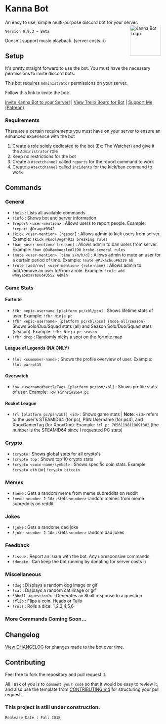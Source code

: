 # Kanna Bot

An easy to use, simple multi-purpose discord bot for your server.
<img src="https://i.imgur.com/ZOAzsBK.png" alt="Kanna Bot Logo" height = "100px" width = "100px" align="right">

`Version 0.9.3 ~ Beta`

Doesn't support music playback. (server costs :/)

## Setup

It's pretty straight forward to use the bot.
You must have the necessary permissions to invite discord bots.

This bot requires `Administrator` permissions on your server.

Follow this link to invite the bot:

[Invite Kanna Bot to your Server!](https://discordapp.com/api/oauth2/authorize?client_id=450118801816551424&permissions=8&scope=bot) | [View Trello Board for Bot](https://trello.com/b/m81jUf4o/kanna-bot) | [Support Me (Patreon)](https://www.patreon.com/KannaDev)

### Requirements

There are a certain requirements you must have on your server to ensure an enhanced experience with the bot

1.  Create a role solely dedicated to the bot (Ex: The Watcher) and give it the `Administrator` role
2.  Keep no restrictions for the bot
3.  Create a `#textchannel` called `reports` for the report command to work
4.  Create a `#textchannel` called `incidents` for the kick/ban command to work

## Commands

### General

- `!help` : Lists all available commands
- `!info` : Shows bot and server information
- `!report <user-mention>` : Allows users to report people. Example: `!report @Drago#0542`
- `!kick <user-mention> [reason]` : Allows admin to kick users from server. Example: `!kick @koolDog#4932 breaking rules`
- `!ban <user-mention> [reason]` : Allows admin to ban users from server. Example: `!ban @DaBamboozle#7190 broke several rules`
- `!mute <user-mention> [time s/m/h/d]` : Allows admin to mute an user for a certain period of time. Example: `!mute @Pikachuu#6319 6h`
- `!role [add/rmv] <user-mention> {role-name}` : Allows admin to add/remove an user to/from a role. Example: `!role add @hayabuzaYasuo#3552 Admin`

### Game Stats

#### Fortnite

- `!fbr <epic-username [platform pc/xbl/psn]` : Shows lifetime stats of user. Example: `!fbr Ninja pc`
- `!fbr <epic-username> [platform pc/xbl/psn] {mode all/season}` : Shows Solo/Duo/Squad stats (all) and Season Solo/Duo/Squad stats (season). Example: `!fbr Ninja pc season`
- `!fbr drop` : Randomly picks a spot on the fortnite map

#### League of Legends (NA ONLY)

- `!lol <summoner-name>` : Shows the profile overview of user. Example: `!lol parrot15`

#### Overwatch

- `!ow <username#battleTag> [platform pc/psn/xbl]` : Shows profile stats of user. Example: `!ow Finnsi#2664 pc`

#### Rocket League

- `!rl [platform pc/psn/xbl] <id>` : Shows game stats | **Note**: `<id>` refers to the user's STEAMID64 (for pc), PSN Username (for ps4), and XboxGamerTag (for XboxOne). Example: `!rl pc 76561198118691382` (the number is the STEAMID64 since I requested PC stats)

### Crypto

- `!crypto` : Shows global stats for all crypto's
- `!crypto top` : Shows top 10 crypto stats
- `!crypto <coin-name/symbol>` : Shows specific coin stats. Example: `!crypto eth` (or) `!crypto bitcoin`

### Memes

- `!meme` : Gets a random meme from meme subreddits on reddit
- `!meme <number 2-10>` : Gets `<number>` random memes from meme subreddits on reddit

### Jokes

- `!joke` : Gets a randome dad joke
- `!joke <number 2-10>` : Gets `<number>` random dad jokes

### Feedback

- `!issue` : Report an issue with the bot. Any unresponsive commands.
- `!donate` : Can keep the bot running by donating for server costs :)

### Miscellaneous

- `!dog` : Displays a random dog image or gif
- `!cat` : Displays a random cat image or gif
- `!8ball <question?>` : Generates an 8ball response to a question
- `!flip` : Flips a coin. Heads or Tails
- `!roll` : Rolls a dice. 1,2,3,4,5,6

### More Commands Coming Soon...

## Changelog

[View CHANGELOG](CHANGELOG.md) for changes made to the bot over time.

## Contributing

Feel free to fork the repository and pull request it.

All I ask of you is to `comment your code` so that it would be easy to review it, and also use the template from [CONTRIBUTING.md](CONTRIBUTING.md) for structuring your pull request.

### This project is still under construction.

`Realease Date : Fall 2018`
